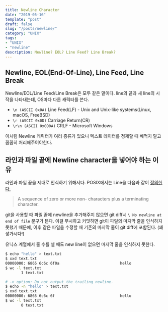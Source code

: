 ```yaml
---
title: Newline Character
date: "2019-05-16"
template: "post"
draft: false
slug: "/posts/newline/"
category: "UNIX"
tags:
- "UNIX"
- "newline"
description: Newline? EOL? Line Feed? Line Break?
---
```

## Newline, EOL(End-Of-Line), Line Feed, Line Break
Newline/EOL/Line Feed/Line Break은 모두 같은 말이다. line의 끝과 새 line의 시작을 나타내는데, OS마다 다른 캐릭터를 쓴다.

- `\n (ASCII 0x0A)` Line Feed(LF) - Unix and Unix-like systems(Linux, macOS, FreeBSD)
- `\r (ASCII 0x0D)` Carriage Return(CR)
- `\r\n (ASCII 0x0D0A)` CRLF - Microsoft Windows

이처럼 Newline 캐릭터가 여러 종류가 있으니 텍스트 데이터를 정제할 때 빼먹지 말고 꼼꼼히 처리해주어야한다.

## 라인과 파일 끝에 Newline character을 넣어야 하는 이유
라인과 파일 끝을 제대로 인식하기 위해서다. POSIX에서는 Line을 다음과 같이 [정의한다.](http://pubs.opengroup.org/onlinepubs/9699919799/basedefs/V1_chap03.html#tag_03_206)

> A sequence of zero or more non- <newline> characters plus a terminating <newline> character.

git을 사용할 때 파일 끝에 newline을 추가해주지 않으면 git diff시 `\ No newline at end of file` 문구가 뜬다. 이걸 무시하고 커밋하면 git이 파일의 마지막 줄을 인식하지 못했기 때문에, 이후 같은 파일을 수정할 때 기존의 마지막 줄이 git diff에 포함된다. (꽤 성가시다!)

유닉스 계열에서 줄 수를 셀 때도 new line이 없으면 마지막 줄을 인식하지 못한다.
```bash
$ echo "hello" > text.txt
$ xxd text.txt
00000000: 6865 6c6c 6f0a                           hello
$ wc -l text.txt
       1 text.txt

# -n option: Do not output the trailing newline.
$ echo -n "hello" > text.txt 
$ xxd text.txt
00000000: 6865 6c6c 6f                             hello
$ wc -l text.txt
       0 text.txt
```